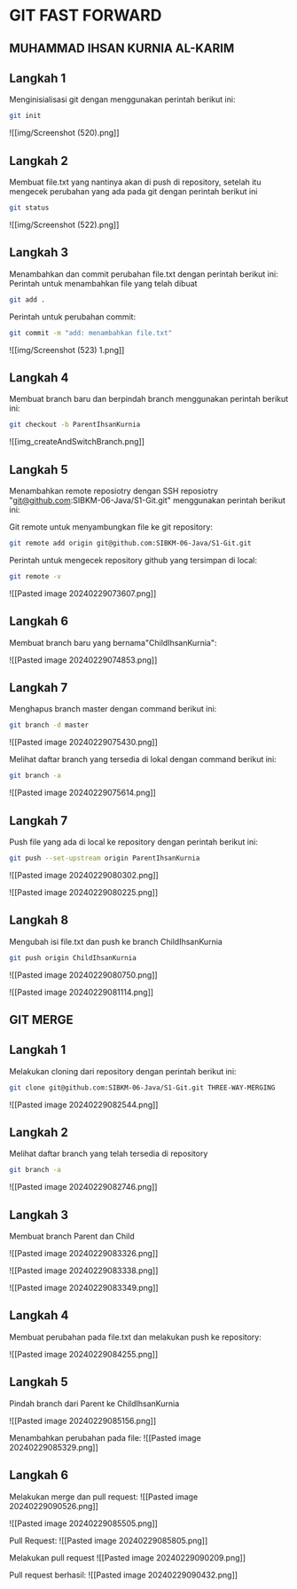 # GIT FAST FORWARD 

## MUHAMMAD IHSAN KURNIA AL-KARIM

## Langkah 1
Menginisialisasi git dengan menggunakan perintah berikut ini:

```bash
git init
```

![[img/Screenshot (520).png]]

## Langkah 2
Membuat file.txt yang nantinya akan di push di repository, setelah itu mengecek perubahan yang ada pada git dengan perintah berikut ini

```bash
git status
```

![[img/Screenshot (522).png]]

## Langkah 3
Menambahkan dan commit perubahan file.txt dengan perintah berikut ini:
Perintah untuk menambahkan file yang telah dibuat
```bash
git add .
```

Perintah untuk perubahan commit:
```bash
git commit -m "add: menambahkan file.txt"
```

![[img/Screenshot (523) 1.png]]

## Langkah 4
Membuat branch baru dan berpindah branch menggunakan perintah berikut ini:
```bash
git checkout -b ParentIhsanKurnia
```
![[img_createAndSwitchBranch.png]]

## Langkah 5
Menambahkan remote reposiotry dengan SSH reposiotry "git@github.com:SIBKM-06-Java/S1-Git.git" menggunakan perintah berikut ini:

Git remote untuk menyambungkan file ke git repository:
```bash
git remote add origin git@github.com:SIBKM-06-Java/S1-Git.git
```

Perintah untuk mengecek repository github yang tersimpan di local:
```bash
git remote -v
```

![[Pasted image 20240229073607.png]]

## Langkah 6 
Membuat branch baru yang bernama"ChildIhsanKurnia":

![[Pasted image 20240229074853.png]]



## Langkah 7 
Menghapus branch master dengan command berikut ini:
```bash
git branch -d master
```

![[Pasted image 20240229075430.png]]

Melihat daftar branch yang tersedia di lokal dengan command berikut ini:
```bash
git branch -a
```
![[Pasted image 20240229075614.png]]


## Langkah 7

Push file yang ada di local ke repository dengan perintah berikut ini:

```bash
git push --set-upstream origin ParentIhsanKurnia
```

![[Pasted image 20240229080302.png]]

![[Pasted image 20240229080225.png]]

## Langkah 8 
Mengubah isi file.txt dan push ke branch ChildIhsanKurnia

```bash
git push origin ChildIhsanKurnia
```

![[Pasted image 20240229080750.png]]

![[Pasted image 20240229081114.png]]



## GIT MERGE

## Langkah 1

Melakukan cloning dari repository dengan perintah berikut ini:

```bash
git clone git@github.com:SIBKM-06-Java/S1-Git.git THREE-WAY-MERGING
```
![[Pasted image 20240229082544.png]]

## Langkah 2

Melihat daftar branch yang telah tersedia di repository

```bash
git branch -a
```

![[Pasted image 20240229082746.png]]

## Langkah 3

Membuat branch Parent dan Child

![[Pasted image 20240229083326.png]]

![[Pasted image 20240229083338.png]]

![[Pasted image 20240229083349.png]]


## Langkah 4

Membuat perubahan pada file.txt dan melakukan push ke repository:

![[Pasted image 20240229084255.png]]


## Langkah 5
Pindah branch dari Parent ke ChildIhsanKurnia

![[Pasted image 20240229085156.png]]

Menambahkan perubahan pada file:
![[Pasted image 20240229085329.png]]


## Langkah 6 

Melakukan merge dan pull request:
![[Pasted image 20240229090526.png]]


![[Pasted image 20240229085505.png]]


Pull Request:
![[Pasted image 20240229085805.png]]


Melakukan pull request
![[Pasted image 20240229090209.png]]


Pull request berhasil:
![[Pasted image 20240229090432.png]]

